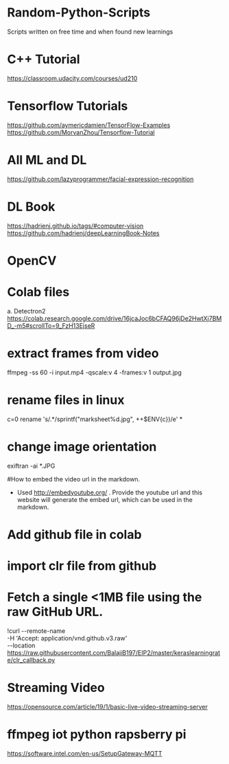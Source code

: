 # Random-Python-Scripts
Scripts written on free time and when found new learnings

# C++ Tutorial
https://classroom.udacity.com/courses/ud210

# Tensorflow Tutorials
https://github.com/aymericdamien/TensorFlow-Examples
https://github.com/MorvanZhou/Tensorflow-Tutorial

# All ML and DL
https://github.com/lazyprogrammer/facial-expression-recognition

# DL Book
https://hadrienj.github.io/tags/#computer-vision
https://github.com/hadrienj/deepLearningBook-Notes

# OpenCV

# Colab files
a. Detectron2
https://colab.research.google.com/drive/16jcaJoc6bCFAQ96jDe2HwtXj7BMD_-m5#scrollTo=9_FzH13EjseR

# extract frames from video
ffmpeg -ss 60 -i input.mp4 -qscale:v 4 -frames:v 1 output.jpg
# rename files in linux
c=0 rename  's/.*/sprintf("marksheet%d.jpg", ++$ENV{c})/e' *
# change image orientation
exiftran -ai *.JPG

#How to embed the video url in the markdown.
* Used http://embedyoutube.org/ . Provide the youtube url and this website will generate the embed url, which can be used in the markdown.

# Add github file in colab
# import clr file from github
# Fetch a single <1MB file using the raw GitHub URL.
!curl --remote-name \
     -H 'Accept: application/vnd.github.v3.raw' \
     --location https://raw.githubusercontent.com/BalajiB197/EIP2/master/keraslearningrate/clr_callback.py
     
# Streaming Video
https://opensource.com/article/19/1/basic-live-video-streaming-server

# ffmpeg iot python rapsberry pi
https://software.intel.com/en-us/SetupGateway-MQTT

